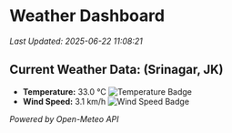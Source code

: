 
# Weather Dashboard

_Last Updated: 2025-06-22 11:08:21_

## Current Weather Data: (Srinagar, JK)
- **Temperature:** 33.0 °C ![Temperature Badge](https://img.shields.io/badge/Temperature-High%20Temp-orange)
- **Wind Speed:** 3.1 km/h ![Wind Speed Badge](https://img.shields.io/badge/Wind%20Speed-Light%20Wind-blue)

*Powered by Open-Meteo API*
